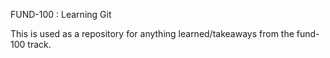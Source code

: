 FUND-100 : Learning Git

This is used as a repository for anything learned/takeaways from
the fund-100 track. 

